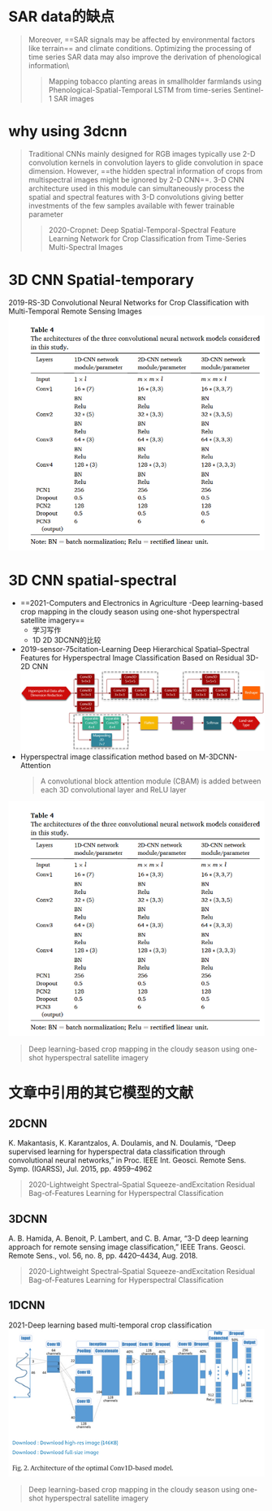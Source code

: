 # SAR data的缺点
>Moreover, ==SAR signals may be affected by environmental factors like terrain== and climate conditions. Optimizing the processing of time series SAR data may also improve the derivation of phenological information\
>>Mapping tobacco planting areas in smallholder farmlands using Phenological-Spatial-Temporal LSTM from time-series Sentinel-1 SAR images
# why using 3dcnn
>Traditional CNNs mainly designed for RGB images typically use 2-D convolution kernels in convolution layers to glide convolution in space dimension. However, ==the hidden spectral information of crops from multispectral images might be ignored by 2-D CNN==. 3-D CNN architecture used in this module can simultaneously process the spatial and spectral features with 3-D convolutions giving better investments of the few samples available with fewer trainable parameter
>>2020-Cropnet: Deep Spatial-Temporal-Spectral Feature Learning Network for Crop Classification from Time-Series Multi-Spectral Images

# 3D CNN Spatial-temporary
2019-RS-3D Convolutional Neural Networks for Crop Classification with Multi-Temporal Remote Sensing Images
![alt text](image/image.png)
# 3D CNN spatial-spectral
+ ==2021-Computers and Electronics in Agriculture -Deep learning-based crop mapping in the cloudy season using one-shot hyperspectral satellite imagery==
  + 学习写作
  +  1D 2D 3DCNN的比较
+ 2019-sensor-75citation-Learning Deep Hierarchical Spatial–Spectral Features
 for Hyperspectral Image Classification Based on
 Residual 3D-2D CNN
 ![alt text](image/image1.png)
+ Hyperspectral image classification method based on M-3DCNN-Attention
  >A convolutional block attention module (CBAM) is added between each 3D convolutional layer and ReLU layer

![alt text](image/image.png)
>Deep learning-based crop mapping in the cloudy season using one-shot hyperspectral satellite imagery
# 文章中引用的其它模型的文献
## 2DCNN
K. Makantasis, K. Karantzalos, A. Doulamis, and N. Doulamis, “Deep supervised learning for hyperspectral data classification through convolutional neural networks,” in Proc. IEEE Int. Geosci. Remote Sens. Symp. (IGARSS), Jul. 2015, pp. 4959–4962
>2020-Lightweight Spectral–Spatial Squeeze-andExcitation Residual Bag-of-Features Learning for Hyperspectral Classification

## 3DCNN
A. B. Hamida, A. Benoit, P. Lambert, and C. B. Amar, “3-D deep learning approach for remote sensing image classification,” IEEE Trans. Geosci. Remote Sens., vol. 56, no. 8, pp. 4420–4434, Aug. 2018.
>2020-Lightweight Spectral–Spatial Squeeze-andExcitation Residual Bag-of-Features Learning for Hyperspectral Classification



## 1DCNN
2021-Deep learning based multi-temporal crop classification
![alt text](image/image-1.png)
>Deep learning-based crop mapping in the cloudy season using one-shot hyperspectral satellite imagery

